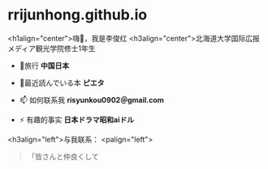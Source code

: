 # rrijunhong.github.io

 
<h1align="center">嗨👋，我是李俊红</h1>
<h3align="center">北海道大学国际広报メディア観光学院修士1年生</h3>

- 🔭旅行 **中国日本**

- 💬最近読んでいる本 **ピエタ**

- 📫 如何联系我 **risyunkou0902＠gmail.com**

- ⚡ 有趣的事实 **日本ドラマ昭和aiドル**

<h3align="left">与我联系：</h3>
<palign="left">
</p>

> 「皆さんと仲良くして
